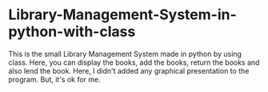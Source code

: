 # Library-Management-System-in-python-with-class
This is the small Library Management System made in python by using class. Here, you can display the books, add the books, return the books and also lend the book. Here, I didn't added any graphical presentation to the program. But, it's ok for me.
